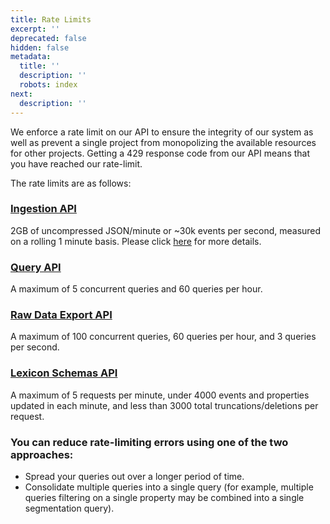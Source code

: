 ```yaml
---
title: Rate Limits
excerpt: ''
deprecated: false
hidden: false
metadata:
  title: ''
  description: ''
  robots: index
next:
  description: ''
---
```

We enforce a rate limit on our API to ensure the integrity of our system as well as prevent a single project from monopolizing the available resources for other projects. Getting a 429 response code from our API means that you have reached our rate-limit.

The rate limits are as follows:

### [**Ingestion API**](ref:ingestion-api)

2GB of uncompressed JSON/minute or \~30k events per second, measured on a rolling 1 minute basis. Please click [here](https://developer.mixpanel.com/reference/import-events#rate-limits) for more details.

### [**Query API**](ref:query-api)

A maximum of 5 concurrent queries and 60 queries per hour.

### [**Raw Data Export API**](ref:raw-data-export-api)

A maximum of 100 concurrent queries, 60 queries per hour, and 3 queries per second.

### [**Lexicon Schemas API**](ref:lexicon-schemas-api)

A maximum of 5 requests per minute, under 4000 events and properties updated in each minute, and less than 3000 total truncations/deletions per request.

### You can reduce rate-limiting errors using one of the two approaches:

* Spread your queries out over a longer period of time.
* Consolidate multiple queries into a single query (for example, multiple queries filtering on a single property may be combined into a single segmentation query).
